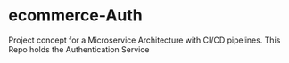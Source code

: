 # ecommerce-Auth
Project concept for a Microservice Architecture with CI/CD pipelines. This Repo holds the Authentication Service
